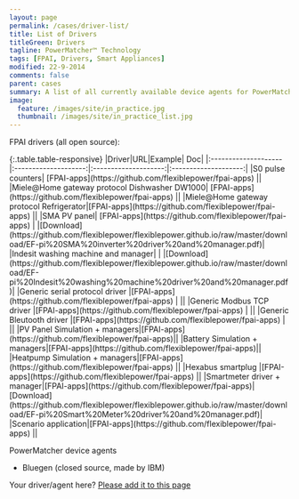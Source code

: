 ```yaml
---
layout: page
permalink: /cases/driver-list/
title: List of Drivers
titleGreen: Drivers
tagline: PowerMatcher™ Technology
tags: [FPAI, Drivers, Smart Appliances]
modified: 22-9-2014
comments: false
parent: cases
summary: A list of all currently available device agents for PowerMatcher and appliance drivers for FPAI.
image:
  feature: /images/site/in_practice.jpg
  thumbnail: /images/site/in_practice_list.jpg
---
```


FPAI drivers (all open source):

<div class="table-responsive" markdown="1">{:.table.table-responsive}
|Driver|URL|Example| Doc|
|:--------------------|:--------------------:|:--------------------:|:--------------------:|
|S0 pulse counters| [FPAI-apps](https://github.com/flexiblepower/fpai-apps) ||
|Miele@Home gateway protocol Dishwasher DW1000| [FPAI-apps](https://github.com/flexiblepower/fpai-apps) ||
|Miele@Home gateway protocol Refrigerator|[FPAI-apps](https://github.com/flexiblepower/fpai-apps) ||
|SMA PV panel| [FPAI-apps](https://github.com/flexiblepower/fpai-apps) | |[Download](https://github.com/flexiblepower/flexiblepower.github.io/raw/master/download/EF-pi%20SMA%20inverter%20driver%20and%20manager.pdf)|
|Indesit washing machine and manager|  | |[Download](https://github.com/flexiblepower/flexiblepower.github.io/raw/master/download/EF-pi%20Indesit%20washing%20machine%20driver%20and%20manager.pdf)|
|Generic serial protocol driver |[FPAI-apps](https://github.com/flexiblepower/fpai-apps) | ||
|Generic Modbus TCP driver |[FPAI-apps](https://github.com/flexiblepower/fpai-apps) | ||
|Generic Bleutooth driver |[FPAI-apps](https://github.com/flexiblepower/fpai-apps) | ||
|PV Panel Simulation + managers|[FPAI-apps](https://github.com/flexiblepower/fpai-apps)||
|Battery Simulation + managers|[FPAI-apps](https://github.com/flexiblepower/fpai-apps)||
|Heatpump Simulation + managers|[FPAI-apps](https://github.com/flexiblepower/fpai-apps) ||
|Hexabus smartplug |[FPAI-apps](https://github.com/flexiblepower/fpai-apps) ||
|Smartmeter driver + manager|[FPAI-apps](https://github.com/flexiblepower/fpai-apps)|[Download](https://github.com/flexiblepower/flexiblepower.github.io/raw/master/download/EF-pi%20Smart%20Meter%20driver%20and%20manager.pdf)|
|Scenario application|[FPAI-apps](https://github.com/flexiblepower/fpai-apps) ||

PowerMatcher device agents

* Bluegen (closed source, made by IBM)



Your driver/agent here? [Please add it to this page](https://github.com/flexiblepower/flexiblepower.github.io/edit/master/cases2_driver-list.md)
